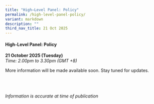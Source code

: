 ```yaml
---
title: "High–Level Panel: Policy"
permalink: /high-level-panel-policy/
variant: markdown
description: ""
third_nav_title: 21 Oct 2025
---
```

#### **High-Level Panel: Policy**

**21 October 2025 (Tuesday)**  
*Time: 2.00pm to 3.30pm (GMT +8)*

More information will be  made available soon. Stay tuned for updates.

<br><br><br>
*Information is accurate at time of publication*